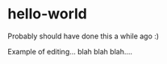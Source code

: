 # hello-world
Probably should have done this a while ago :)


Example of editing... blah blah blah....

